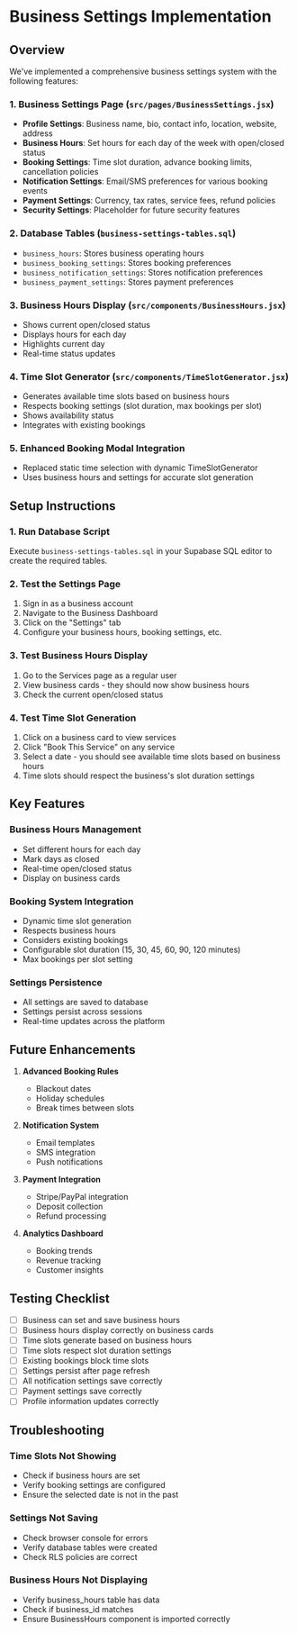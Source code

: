 # Business Settings Implementation

## Overview
We've implemented a comprehensive business settings system with the following features:

### 1. Business Settings Page (`src/pages/BusinessSettings.jsx`)
- **Profile Settings**: Business name, bio, contact info, location, website, address
- **Business Hours**: Set hours for each day of the week with open/closed status
- **Booking Settings**: Time slot duration, advance booking limits, cancellation policies
- **Notification Settings**: Email/SMS preferences for various booking events
- **Payment Settings**: Currency, tax rates, service fees, refund policies
- **Security Settings**: Placeholder for future security features

### 2. Database Tables (`business-settings-tables.sql`)
- `business_hours`: Stores business operating hours
- `business_booking_settings`: Stores booking preferences
- `business_notification_settings`: Stores notification preferences  
- `business_payment_settings`: Stores payment preferences

### 3. Business Hours Display (`src/components/BusinessHours.jsx`)
- Shows current open/closed status
- Displays hours for each day
- Highlights current day
- Real-time status updates

### 4. Time Slot Generator (`src/components/TimeSlotGenerator.jsx`)
- Generates available time slots based on business hours
- Respects booking settings (slot duration, max bookings per slot)
- Shows availability status
- Integrates with existing bookings

### 5. Enhanced Booking Modal Integration
- Replaced static time selection with dynamic TimeSlotGenerator
- Uses business hours and settings for accurate slot generation

## Setup Instructions

### 1. Run Database Script
Execute `business-settings-tables.sql` in your Supabase SQL editor to create the required tables.

### 2. Test the Settings Page
1. Sign in as a business account
2. Navigate to the Business Dashboard
3. Click on the "Settings" tab
4. Configure your business hours, booking settings, etc.

### 3. Test Business Hours Display
1. Go to the Services page as a regular user
2. View business cards - they should now show business hours
3. Check the current open/closed status

### 4. Test Time Slot Generation
1. Click on a business card to view services
2. Click "Book This Service" on any service
3. Select a date - you should see available time slots based on business hours
4. Time slots should respect the business's slot duration settings

## Key Features

### Business Hours Management
- Set different hours for each day
- Mark days as closed
- Real-time open/closed status
- Display on business cards

### Booking System Integration
- Dynamic time slot generation
- Respects business hours
- Considers existing bookings
- Configurable slot duration (15, 30, 45, 60, 90, 120 minutes)
- Max bookings per slot setting

### Settings Persistence
- All settings are saved to database
- Settings persist across sessions
- Real-time updates across the platform

## Future Enhancements

1. **Advanced Booking Rules**
   - Blackout dates
   - Holiday schedules
   - Break times between slots

2. **Notification System**
   - Email templates
   - SMS integration
   - Push notifications

3. **Payment Integration**
   - Stripe/PayPal integration
   - Deposit collection
   - Refund processing

4. **Analytics Dashboard**
   - Booking trends
   - Revenue tracking
   - Customer insights

## Testing Checklist

- [ ] Business can set and save business hours
- [ ] Business hours display correctly on business cards
- [ ] Time slots generate based on business hours
- [ ] Time slots respect slot duration settings
- [ ] Existing bookings block time slots
- [ ] Settings persist after page refresh
- [ ] All notification settings save correctly
- [ ] Payment settings save correctly
- [ ] Profile information updates correctly

## Troubleshooting

### Time Slots Not Showing
- Check if business hours are set
- Verify booking settings are configured
- Ensure the selected date is not in the past

### Settings Not Saving
- Check browser console for errors
- Verify database tables were created
- Check RLS policies are correct

### Business Hours Not Displaying
- Verify business_hours table has data
- Check if business_id matches
- Ensure BusinessHours component is imported correctly
